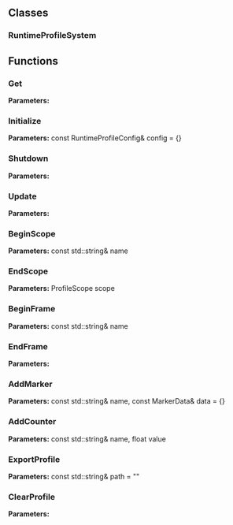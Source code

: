 
## Classes

### RuntimeProfileSystem




## Functions

### Get



**Parameters:** 

### Initialize



**Parameters:** const RuntimeProfileConfig& config = {}

### Shutdown



**Parameters:** 

### Update



**Parameters:** 

### BeginScope



**Parameters:** const std::string& name

### EndScope



**Parameters:** ProfileScope scope

### BeginFrame



**Parameters:** const std::string& name

### EndFrame



**Parameters:** 

### AddMarker



**Parameters:** const std::string& name, const MarkerData& data = {}

### AddCounter



**Parameters:** const std::string& name, float value

### ExportProfile



**Parameters:** const std::string& path = ""

### ClearProfile



**Parameters:** 
